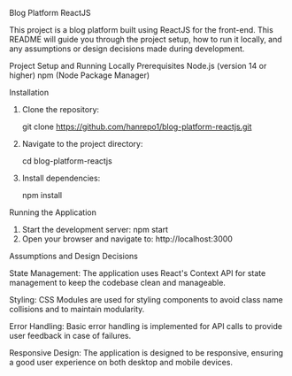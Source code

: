 Blog Platform ReactJS

This project is a blog platform built using ReactJS for the front-end. This README will guide you through the project setup, how to run it locally, and any assumptions or design decisions made during development.

Project Setup and Running Locally
Prerequisites
Node.js (version 14 or higher)
npm (Node Package Manager)



Installation

1. Clone the repository:
   
   git clone https://github.com/hanrepo1/blog-platform-reactjs.git
   
2. Navigate to the project directory:
   
   cd blog-platform-reactjs
   
3. Install dependencies:
   
   npm install
   

Running the Application

1. Start the development server:
   npm start
2. Open your browser and navigate to:
   http://localhost:3000



Assumptions and Design Decisions

State Management: The application uses React's Context API for state management to keep the codebase clean and manageable.

Styling: CSS Modules are used for styling components to avoid class name collisions and to maintain modularity.

Error Handling: Basic error handling is implemented for API calls to provide user feedback in case of failures.

Responsive Design: The application is designed to be responsive, ensuring a good user experience on both desktop and mobile devices.
